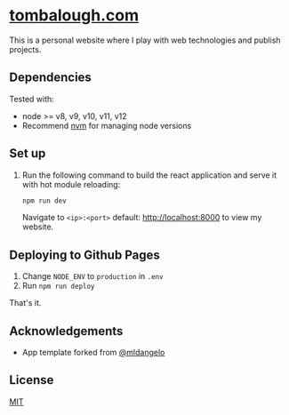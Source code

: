 # [tombalough.com](http://tombalough.com) 

This is a personal website where I play with web technologies and publish projects. 


## Dependencies

Tested with:

* node >= v8, v9, v10, v11, v12
* Recommend [nvm](https://github.com/creationix/nvm#installation) for managing node versions

## Set up

1. Run the following command to build the react application and serve it with hot module reloading:

    ```bash
    npm run dev
    ```

    Navigate to `<ip>:<port>` default: [http://localhost:8000](http://localhost:8000) to view my website.


## Deploying to Github Pages

1. Change `NODE_ENV` to `production` in `.env`
2. Run `npm run deploy`

That's it.

## Acknowledgements

* App template forked from [@mldangelo](https://github.com/mldangelo)

## License

[MIT](https://github.com/mldangelo/personal-site/blob/master/LICENSE)
